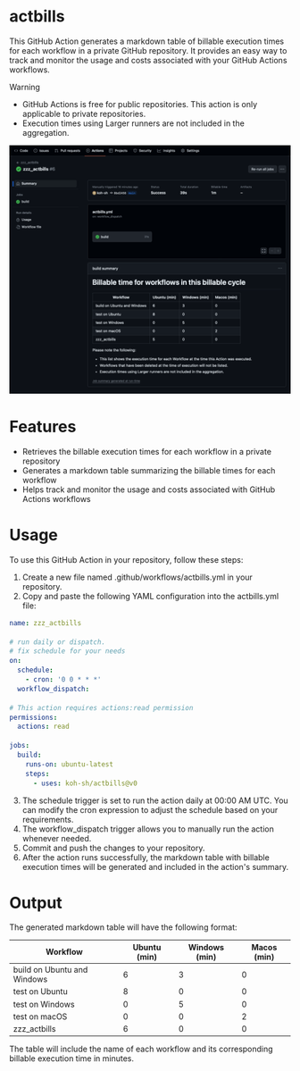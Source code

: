 # actbills

This GitHub Action generates a markdown table of billable execution times for each workflow in a private GitHub repository. It provides an easy way to track and monitor the usage and costs associated with your GitHub Actions workflows.

> [!WARNING]
> - GitHub Actions is free for public repositories. This action is only applicable to private repositories.
> - Execution times using Larger runners are not included in the aggregation.

![Img](_misc/ss.png)

# Features

- Retrieves the billable execution times for each workflow in a private repository
- Generates a markdown table summarizing the billable times for each workflow
- Helps track and monitor the usage and costs associated with GitHub Actions workflows

# Usage

To use this GitHub Action in your repository, follow these steps:

1. Create a new file named .github/workflows/actbills.yml in your repository.
2. Copy and paste the following YAML configuration into the actbills.yml file:

```yaml
name: zzz_actbills

# run daily or dispatch.
# fix schedule for your needs
on:
  schedule:
    - cron: '0 0 * * *'
  workflow_dispatch:

# This action requires actions:read permission
permissions:
  actions: read

jobs:
  build:
    runs-on: ubuntu-latest
    steps:
      - uses: koh-sh/actbills@v0
```

3. The schedule trigger is set to run the action daily at 00:00 AM UTC. You can modify the cron expression to adjust the schedule based on your requirements.
4. The workflow_dispatch trigger allows you to manually run the action whenever needed.
5. Commit and push the changes to your repository.
6. After the action runs successfully, the markdown table with billable execution times will be generated and included in the action's summary.

# Output
The generated markdown table will have the following format:

| Workflow | Ubuntu (min) | Windows (min) | Macos (min) |
| --- | --- | --- | --- |
| build on Ubuntu and Windows | 6 | 3 | 0 |
| test on Ubuntu | 8 | 0 | 0 |
| test on Windows | 0 | 5 | 0 |
| test on macOS | 0 | 0 | 2 |
| zzz_actbills | 6 | 0 | 0 |

The table will include the name of each workflow and its corresponding billable execution time in minutes.
